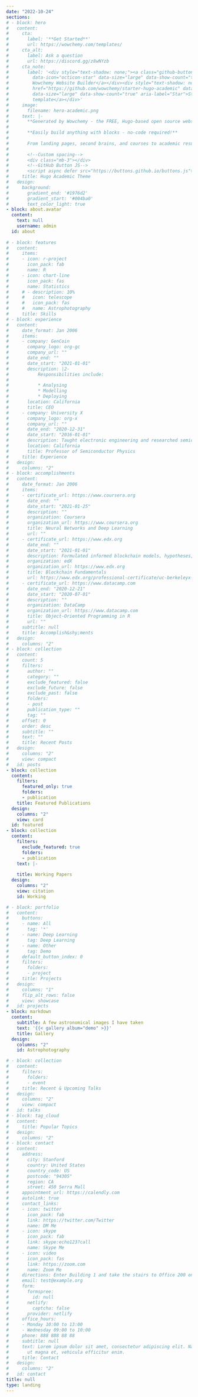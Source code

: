 ```yaml
---
date: "2022-10-24"
sections:
# - block: hero
#   content:
#     cta:
#       label: '**Get Started**'
#       url: https://wowchemy.com/templates/
#     cta_alt:
#       label: Ask a question
#       url: https://discord.gg/z8wNYzb
#     cta_note:
#       label: '<div style="text-shadow: none;"><a class="github-button" href="https://github.com/wowchemy/wowchemy-hugo-themes"
#         data-icon="octicon-star" data-size="large" data-show-count="true" aria-label="Star">Star
#         Wowchemy Website Builder</a></div><div style="text-shadow: none;"><a class="github-button"
#         href="https://github.com/wowchemy/starter-hugo-academic" data-icon="octicon-star"
#         data-size="large" data-show-count="true" aria-label="Star">Star the Academic
#         template</a></div>'
#     image:
#       filename: hero-academic.png
#     text: |-
#       **Generated by Wowchemy - the FREE, Hugo-based open source website builder trusted by 500,000+ sites.**
# 
#       **Easily build anything with blocks - no-code required!**
# 
#       From landing pages, second brains, and courses to academic resumés, conferences, and tech blogs.
# 
#       <!--Custom spacing-->
#       <div class="mb-3"></div>
#       <!--GitHub Button JS-->
#       <script async defer src="https://buttons.github.io/buttons.js"></script>
#     title: Hugo Academic Theme
#   design:
#     background:
#       gradient_end: '#1976d2'
#       gradient_start: '#004ba0'
#       text_color_light: true
- block: about.avatar
  content:
    text: null
    username: admin
  id: about
  
# - block: features
#   content:
#     items:
#     - icon: r-project
#       icon_pack: fab
#       name: R
#     - icon: chart-line
#       icon_pack: fas
#       name: Statistics
#     # - description: 10%
#     #   icon: telescope
#     #   icon_pack: fas
#     #   name: Astrophotography 
#     title: Skills
# - block: experience
#   content:
#     date_format: Jan 2006
#     items:
#     - company: GenCoin
#       company_logo: org-gc
#       company_url: ""
#       date_end: ""
#       date_start: "2021-01-01"
#       description: |2-
#           Responsibilities include:
# 
#           * Analysing
#           * Modelling
#           * Deploying
#       location: California
#       title: CEO
#     - company: University X
#       company_logo: org-x
#       company_url: ""
#       date_end: "2020-12-31"
#       date_start: "2016-01-01"
#       description: Taught electronic engineering and researched semiconductor physics.
#       location: California
#       title: Professor of Semiconductor Physics
#     title: Experience
#   design:
#     columns: "2"
# - block: accomplishments
#   content:
#     date_format: Jan 2006
#     items:
#     - certificate_url: https://www.coursera.org
#       date_end: ""
#       date_start: "2021-01-25"
#       description: ""
#       organization: Coursera
#       organization_url: https://www.coursera.org
#       title: Neural Networks and Deep Learning
#       url: ""
#     - certificate_url: https://www.edx.org
#       date_end: ""
#       date_start: "2021-01-01"
#       description: Formulated informed blockchain models, hypotheses, and use cases.
#       organization: edX
#       organization_url: https://www.edx.org
#       title: Blockchain Fundamentals
#       url: https://www.edx.org/professional-certificate/uc-berkeleyx-blockchain-fundamentals
#     - certificate_url: https://www.datacamp.com
#       date_end: "2020-12-21"
#       date_start: "2020-07-01"
#       description: ""
#       organization: DataCamp
#       organization_url: https://www.datacamp.com
#       title: Object-Oriented Programming in R
#       url: ""
#     subtitle: null
#     title: Accomplish&shy;ments
#   design:
#     columns: "2"
# - block: collection
#   content:
#     count: 5
#     filters:
#       author: ""
#       category: ""
#       exclude_featured: false
#       exclude_future: false
#       exclude_past: false
#       folders:
#       - post
#       publication_type: ""
#       tag: ""
#     offset: 0
#     order: desc
#     subtitle: ""
#     text: ""
#     title: Recent Posts
#   design:
#     columns: "2"
#     view: compact
#   id: posts
- block: collection
  content:
    filters:
      featured_only: true
      folders:
      - publication
    title: Featured Publications
  design:
    columns: "2"
    view: card
  id: featured
- block: collection
  content:
    filters:
      exclude_featured: true
      folders:
      - publication
    text: |-
     
    title: Working Papers
  design:
    columns: "2"
    view: citation
    id: Working

# - block: portfolio
#   content:
#     buttons:
#     - name: All
#       tag: '*'
#     - name: Deep Learning
#       tag: Deep Learning
#     - name: Other
#       tag: Demo
#     default_button_index: 0
#     filters:
#       folders:
#       - project
#     title: Projects
#   design:
#     columns: "1"
#     flip_alt_rows: false
#     view: showcase
#   id: projects
- block: markdown
  content:
    subtitle: A few astronomical images I have taken
    text: '{{< gallery album="demo" >}}'
    title: Gallery
  design:
    columns: "2"
    id: Astrophotography

# - block: collection
#   content:
#     filters:
#       folders:
#       - event
#     title: Recent & Upcoming Talks
#   design:
#     columns: "2"
#     view: compact
#   id: talks
# - block: tag_cloud
#   content:
#     title: Popular Topics
#   design:
#     columns: "2"
# - block: contact
#   content:
#     address:
#       city: Stanford
#       country: United States
#       country_code: US
#       postcode: "94305"
#       region: CA
#       street: 450 Serra Mall
#     appointment_url: https://calendly.com
#     autolink: true
#     contact_links:
#     - icon: twitter
#       icon_pack: fab
#       link: https://twitter.com/Twitter
#       name: DM Me
#     - icon: skype
#       icon_pack: fab
#       link: skype:echo123?call
#       name: Skype Me
#     - icon: video
#       icon_pack: fas
#       link: https://zoom.com
#       name: Zoom Me
#     directions: Enter Building 1 and take the stairs to Office 200 on Floor 2
#     email: test@example.org
#     form:
#       formspree:
#         id: null
#       netlify:
#         captcha: false
#       provider: netlify
#     office_hours:
#     - Monday 10:00 to 13:00
#     - Wednesday 09:00 to 10:00
#     phone: 888 888 88 88
#     subtitle: null
#     text: Lorem ipsum dolor sit amet, consectetur adipiscing elit. Nam mi diam, venenatis
#       ut magna et, vehicula efficitur enim.
#     title: Contact
#   design:
#     columns: "2"
#   id: contact
title: null
type: landing
---
```

